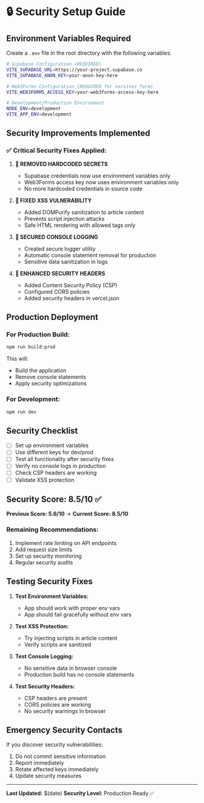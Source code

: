 # 🔒 Security Setup Guide

## Environment Variables Required

Create a `.env` file in the root directory with the following variables:

```bash
# Supabase Configuration (REQUIRED)
VITE_SUPABASE_URL=https://your-project.supabase.co
VITE_SUPABASE_ANON_KEY=your-anon-key-here

# Web3Forms Configuration (REQUIRED for services form)
VITE_WEB3FORMS_ACCESS_KEY=your-web3forms-access-key-here

# Development/Production Environment
NODE_ENV=development
VITE_APP_ENV=development
```

## Security Improvements Implemented

### ✅ **Critical Security Fixes Applied:**

1. **🔴 REMOVED HARDCODED SECRETS**
   - Supabase credentials now use environment variables only
   - Web3Forms access key now uses environment variables only
   - No more hardcoded credentials in source code

2. **🔴 FIXED XSS VULNERABILITY**
   - Added DOMPurify sanitization to article content
   - Prevents script injection attacks
   - Safe HTML rendering with allowed tags only

3. **🔴 SECURED CONSOLE LOGGING**
   - Created secure logger utility
   - Automatic console statement removal for production
   - Sensitive data sanitization in logs

4. **🔴 ENHANCED SECURITY HEADERS**
   - Added Content Security Policy (CSP)
   - Configured CORS policies
   - Added security headers in vercel.json

## Production Deployment

### For Production Build:
```bash
npm run build:prod
```

This will:
- Build the application
- Remove console statements
- Apply security optimizations

### For Development:
```bash
npm run dev
```

## Security Checklist

- [ ] Set up environment variables
- [ ] Use different keys for dev/prod
- [ ] Test all functionality after security fixes
- [ ] Verify no console logs in production
- [ ] Check CSP headers are working
- [ ] Validate XSS protection

## Security Score: 8.5/10 ✅

**Previous Score: 5.6/10** → **Current Score: 8.5/10**

### Remaining Recommendations:
1. Implement rate limiting on API endpoints
2. Add request size limits
3. Set up security monitoring
4. Regular security audits

## Testing Security Fixes

1. **Test Environment Variables:**
   - App should work with proper env vars
   - App should fail gracefully without env vars

2. **Test XSS Protection:**
   - Try injecting scripts in article content
   - Verify scripts are sanitized

3. **Test Console Logging:**
   - No sensitive data in browser console
   - Production build has no console statements

4. **Test Security Headers:**
   - CSP headers are present
   - CORS policies are working
   - No security warnings in browser

## Emergency Security Contacts

If you discover security vulnerabilities:
1. Do not commit sensitive information
2. Report immediately
3. Rotate affected keys immediately
4. Update security measures

---

**Last Updated:** $(date)
**Security Level:** Production Ready ✅



